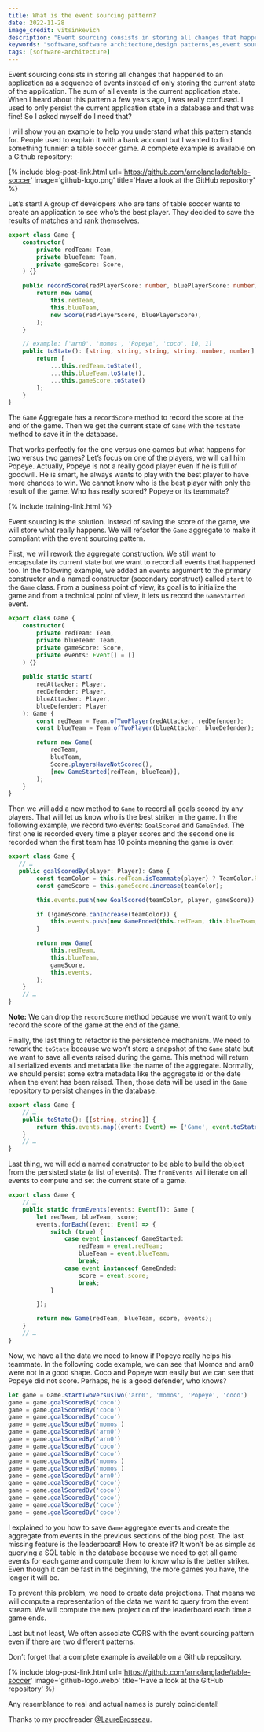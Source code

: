 ```yaml
---
title: What is the event sourcing pattern?
date: 2022-11-28
image_credit: vitsinkevich
description: "Event sourcing consists in storing all changes that happened to the application state as a sequence of events instead of only storing the current state of the application. The sum of all events makes  the current application state."
keywords: "software,software architecture,design patterns,es,event sourcing,table soccer"
tags: [software-architecture]
---
```


Event sourcing consists in storing all changes that happened to an application as a sequence of events instead of only storing the current state of the application. The sum of all events is the current application state. When I heard about this pattern a few years ago, I was really confused. I used to only persist the current application state in a database and that was fine! So I asked myself do I need that?

I will show you an example to help you understand what this pattern stands for. People used to explain it with a bank account but I wanted to find something funnier: a table soccer game. A complete example is available on a Github repository:

{% include blog-post-link.html url='https://github.com/arnolanglade/table-soccer' image='github-logo.png' title='Have a look at the GitHub repository' %}

Let’s start! A group of developers who are fans of table soccer wants to create an application to see who’s the best player. They decided to save the results of matches and rank themselves.

```ts
export class Game {
    constructor(
        private redTeam: Team,
        private blueTeam: Team,
        private gameScore: Score,
    ) {}

    public recordScore(redPlayerScore: number, bluePlayerScore: number) {
        return new Game(
            this.redTeam,
            this.blueTeam,
            new Score(redPlayerScore, bluePlayerScore),
        );
    }

    // example: ['arn0', 'momos', 'Popeye', 'coco', 10, 1]
    public toState(): [string, string, string, string, number, number] {
        return [
            ...this.redTeam.toState(),
            ...this.blueTeam.toState(),
            ...this.gameScore.toState()
        ];
    }
}
```

The `Game` Aggregate has a `recordScore` method to record the score at the end of the game. Then we get the current state of `Game` with the `toState` method to save it in the database.

That works perfectly for the one versus one games but what happens for two versus two games? Let’s focus on one of the players, we will call him Popeye. Actually, Popeye is not a really good player even if he is full of goodwill. He is smart, he always wants to play with the best player to have more chances to win. We cannot know who is the best player with only the result of the game. Who has really scored? Popeye or its teammate?

{% include training-link.html %}

Event sourcing is the solution. Instead of saving the score of the game, we will store what really happens. We will refactor the `Game` aggregate to make it compliant with the event sourcing pattern.

First, we will rework the aggregate construction. We still want to encapsulate its current state but we want to record all events that happened too. In the following example, we added an `events` argument to the primary constructor and a named constructor (secondary construct) called `start` to the `Game` class. From a business point of view, its goal is to initialize the game and from a technical point of view, it lets us record the `GameStarted` event.

```ts
export class Game {
    constructor(
        private redTeam: Team,
        private blueTeam: Team,
        private gameScore: Score,
        private events: Event[] = []
    ) {}
    
    public static start(
        redAttacker: Player,
        redDefender: Player,
        blueAttacker: Player,
        blueDefender: Player
    ): Game {
        const redTeam = Team.ofTwoPlayer(redAttacker, redDefender);
        const blueTeam = Team.ofTwoPlayer(blueAttacker, blueDefender);

        return new Game(
            redTeam,
            blueTeam,
            Score.playersHaveNotScored(),
            [new GameStarted(redTeam, blueTeam)],
        );
    }
}
```

Then we will add a new method to `Game` to record all goals scored by any players. That will let us know who is the best striker in the game. In the following example, we record two events: `GoalScored` and `GameEnded`. The first one is recorded every time a player scores and the second one is recorded when the first team has 10 points meaning the game is over.

```ts
export class Game { 
   // …
   public goalScoredBy(player: Player): Game {
        const teamColor = this.redTeam.isTeammate(player) ? TeamColor.Red : TeamColor.Blue;
        const gameScore = this.gameScore.increase(teamColor);

        this.events.push(new GoalScored(teamColor, player, gameScore))

        if (!gameScore.canIncrease(teamColor)) {
            this.events.push(new GameEnded(this.redTeam, this.blueTeam, gameScore))
        }

        return new Game(
            this.redTeam,
            this.blueTeam,
            gameScore,
            this.events,
        );
    }
    // …
}
```

**Note:** We can drop the `recordScore` method because we won’t want to only record the score of the game at the end of the game.

Finally, the last thing to refactor is the persistence mechanism. We need to rework the `toState` because we won’t store a snapshot of the `Game` state but we want to save all events raised during the game. This method will return all serialized events and metadata like the name of the aggregate. Normally, we should persist some extra metadata like the aggregate id or the date when the event has been raised. Then, those data will be used in the `Game` repository to persist changes in the database.

```ts
export class Game { 
    // …
    public toState(): [[string, string]] {
        return this.events.map((event: Event) => ['Game', event.toState()]);
    }
    // …
}
```

Last thing, we will add a named constructor to be able to build the object from the persisted state (a list of events). The `fromEvents` will iterate on all events to compute and set the current state of a game.

```ts
export class Game { 
    // …
    public static fromEvents(events: Event[]): Game {
        let redTeam, blueTeam, score;
        events.forEach((event: Event) => {
            switch (true) {
                case event instanceof GameStarted:
                    redTeam = event.redTeam;
                    blueTeam = event.blueTeam;
                    break;
                case event instanceof GameEnded:
                    score = event.score;
                    break;
            }

        });

        return new Game(redTeam, blueTeam, score, events);
    }
    // …
}
```

Now, we have all the data we need to know if Popeye really helps his teammate. In the following code example, we can see that Momos and arn0 were not in a good shape. Coco and Popeye won easily but we can see that Popeye did not score. Perhaps, he is a good defender, who knows?

```ts
let game = Game.startTwoVersusTwo('arn0', 'momos', 'Popeye', 'coco')
game = game.goalScoredBy('coco')
game = game.goalScoredBy('coco')
game = game.goalScoredBy('coco')
game = game.goalScoredBy('momos')
game = game.goalScoredBy('arn0')
game = game.goalScoredBy('arn0')
game = game.goalScoredBy('coco')
game = game.goalScoredBy('coco')
game = game.goalScoredBy('momos')
game = game.goalScoredBy('momos')
game = game.goalScoredBy('arn0')
game = game.goalScoredBy('coco')
game = game.goalScoredBy('coco')
game = game.goalScoredBy('coco')
game = game.goalScoredBy('coco')
game = game.goalScoredBy('coco')
```

I explained to you how to save `Game` aggregate events and create the aggregate from events in the previous sections of the blog post. The last missing feature is the leaderboard! How to create it? It won’t be as simple as querying a SQL table in the database because we need to get all game events for each game and compute them to know who is the better striker. Even though it can be fast in the beginning, the more games you have, the longer it will be.

To prevent this problem, we need to create data projections. That means we will compute a representation of the data we want to query from the event stream. We will compute the new projection of the leaderboard each time a game ends.

Last but not least, We often associate CQRS with the event sourcing pattern even if there are two different patterns.

Don’t forget that a complete example is available on a Github repository.

{% include blog-post-link.html url='https://github.com/arnolanglade/table-soccer' image='github-logo.webp' title='Have a look at the GitHub repository' %}

Any resemblance to real and actual names is purely coincidental!

Thanks to my proofreader [@LaureBrosseau](https://www.linkedin.com/in/laurebrosseau).
